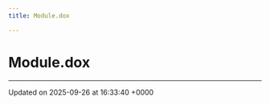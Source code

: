 ```yaml
---
title: Module.dox

---
```


# Module.dox








-------------------------------

Updated on 2025-09-26 at 16:33:40 +0000
